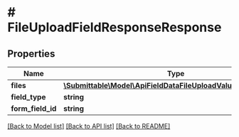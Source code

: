 # # FileUploadFieldResponseResponse

## Properties

Name | Type | Description | Notes
------------ | ------------- | ------------- | -------------
**files** | [**\Submittable\Model\ApiFieldDataFileUploadValueFileResponse[]**](ApiFieldDataFileUploadValueFileResponse.md) |  | [optional]
**field_type** | **string** |  |
**form_field_id** | **string** |  |

[[Back to Model list]](../../README.md#models) [[Back to API list]](../../README.md#endpoints) [[Back to README]](../../README.md)

